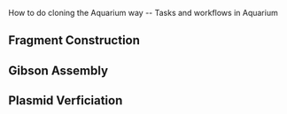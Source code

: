 How to do cloning the Aquarium way
-- Tasks and workflows in Aquarium

Fragment Construction
---

Gibson Assembly
---

Plasmid Verficiation
---
